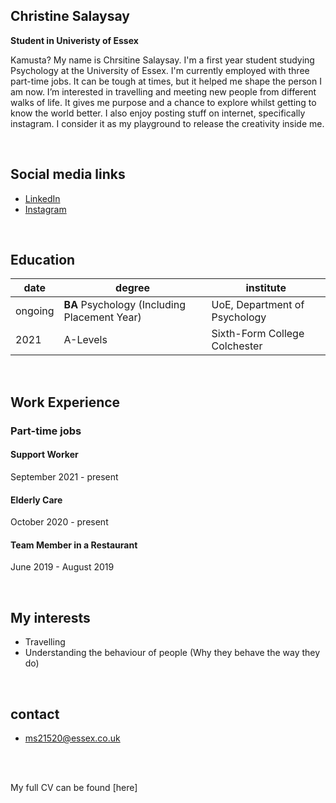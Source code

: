 
## Christine Salaysay
**Student in Univeristy of Essex**  

Kamusta? My name is Chrsitine Salaysay. I'm a first year student studying Psychology at the University of Essex. I'm currently employed with three part-time jobs. It can be tough at times, but it helped me shape the person I am now. I’m interested in travelling and meeting new people from different walks of life. It gives me purpose and a chance to explore whilst getting to know the world better. I also enjoy posting stuff on internet, specifically instagram. I consider it as my playground to release the creativity inside me. 


<br>

## Social media links
- [LinkedIn](https://www.linkedin.com/in/christine-salaysay-ba6506225/)
- [Instagram](https://www.instagram.com/christinetorreliza/)


<br>

## Education
| date | degree | institute |
--- | --- | ---
|ongoing|**BA** Psychology (Including Placement Year) |UoE, Department of Psychology|
|2021|A-Levels|Sixth-Form College Colchester|

<br>

## Work Experience
### Part-time jobs
#### Support Worker

September 2021 - present

#### Elderly Care

October 2020 - present 

#### Team Member in a Restaurant

June 2019 - August 2019

<br>

## My interests
- Travelling 
- Understanding the behaviour of people (Why they behave the way they do)

<br>

## contact
- ms21520@essex.co.uk 



<br><br> 

My full CV can be found [here]
